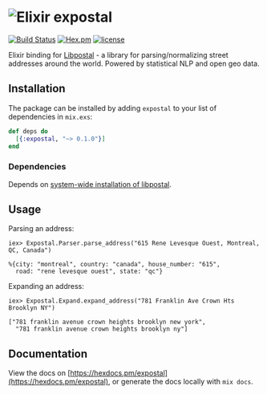 # ![Elixir](https://hexdocs.pm/ex_unit/assets/logo.png) expostal

[![Build Status](https://travis-ci.org/SweetIQ/expostal.svg?branch=master)](https://travis-ci.org/SweetIQ/expostal)
[![Hex.pm](https://img.shields.io/hexpm/v/expostal.svg)](https://hex.pm/packages/expostal)
[![license](https://img.shields.io/github/license/sweetiq/expostal.svg)](https://github.com/SweetIQ/expostal/blob/master/LICENSE)

Elixir binding for [Libpostal] - a library for parsing/normalizing street addresses around the world. 
Powered by statistical NLP and open geo data.

## Installation

The package can be installed by adding `expostal` to your list of dependencies in `mix.exs`:

```elixir
def deps do
  [{:expostal, "~> 0.1.0"}]
end
```

### Dependencies

Depends on [system-wide installation of libpostal](https://github.com/openvenues/libpostal#installation).

[Libpostal]: https://github.com/openvenues/libpostal

## Usage

Parsing an address: 

```
iex> Expostal.Parser.parse_address("615 Rene Levesque Ouest, Montreal, QC, Canada")

%{city: "montreal", country: "canada", house_number: "615",
  road: "rene levesque ouest", state: "qc"}

```

Expanding an address: 

```
iex> Expostal.Expand.expand_address("781 Franklin Ave Crown Hts Brooklyn NY")

["781 franklin avenue crown heights brooklyn new york",
  "781 franklin avenue crown heights brooklyn ny"]
```

## Documentation

View the docs on [https://hexdocs.pm/expostal](https://hexdocs.pm/expostal), or
generate the docs locally with `mix docs`.
